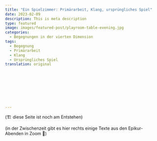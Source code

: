 ```yaml
---
title: "Ein Spielzimmer: Primärarbeit, Klang, ursprüngliches Spiel"
date: 2023-02-09
description: This is meta description
type: featured
image: images/featured-post/playroom-table-evening.jpg
categories:
  - Begegnungen in der vierten Dimension
tags:
  - Begegnung
  - Primärarbeit
  - Klang
  - Ursprüngliches Spiel
translation: original









---
```




(🏗️ diese Seite ist noch am Entstehen)


(in der Zwischenzeit gibt es hier rechts einige Texte aus den Epikur-Abenden in Zoom 🌳)
